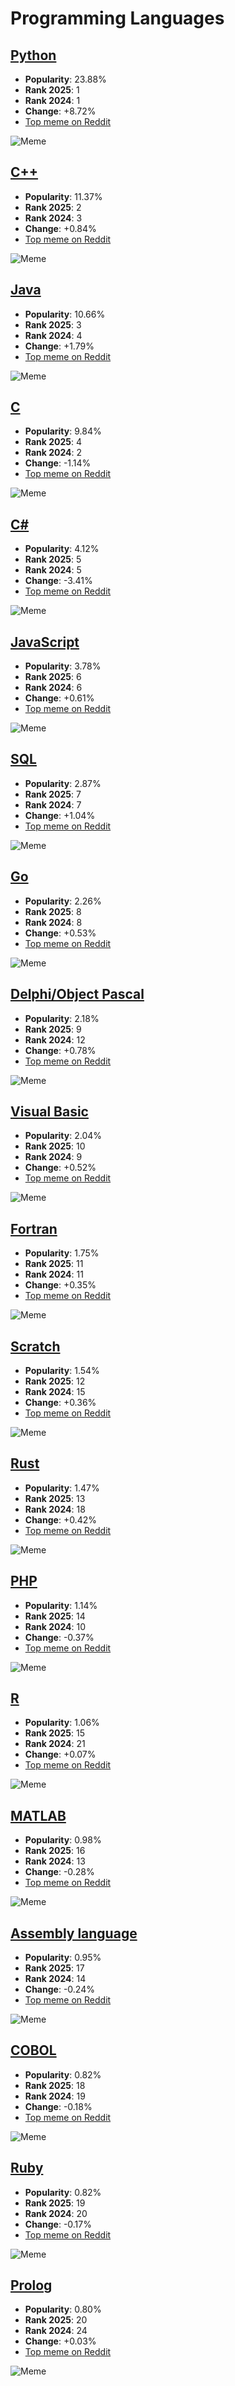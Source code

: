 # Programming Languages

## [Python](Python.md)
- **Popularity**: 23.88%
- **Rank 2025**: 1
- **Rank 2024**: 1
- **Change**: +8.72%
- [Top meme on Reddit](https://www.reddit.com/r/ProgrammerHumor/comments/v06eco/fixed_that_certain_meme_about_python/)

![Meme](https://preview.redd.it/lsnrytsafd291.jpg?auto=webp&s=68ab9d1fbd603748fba16611c0ef351c9188e087)

## [C++](C++.md)
- **Popularity**: 11.37%
- **Rank 2025**: 2
- **Rank 2024**: 3
- **Change**: +0.84%
- [Top meme on Reddit](https://www.reddit.com/r/programmingmemes/comments/179ay0k/when_i_see_c_programmer/)

![Meme](https://preview.redd.it/c73nz1p3jlub1.png?auto=webp&s=a39146c8a72b92044174b7ed05931a6bc0767b52)

## [Java](Java.md)
- **Popularity**: 10.66%
- **Rank 2025**: 3
- **Rank 2024**: 4
- **Change**: +1.79%
- [Top meme on Reddit](https://www.reddit.com/r/ProgrammerHumor/comments/hj24us/a_crappy_meme_based_on_stereotypes_of_programming/)

![Meme](https://preview.redd.it/nc486j78v5851.png?auto=webp&s=15395437f6dec2ef54ee3f282a608848a7251ccf)

## [C](C.md)
- **Popularity**: 9.84%
- **Rank 2025**: 4
- **Rank 2024**: 2
- **Change**: -1.14%
- [Top meme on Reddit](https://www.reddit.com/r/ProgrammerHumor/comments/qvtxkz/c_programmers_scare_me/)

![Meme](https://preview.redd.it/rvfbw80gz3081.jpg?auto=webp&s=50c1f0ad86d2dd9fe46bd9f0f05d4235812cf734)

## [C#](C#.md)
- **Popularity**: 4.12%
- **Rank 2025**: 5
- **Rank 2024**: 5
- **Change**: -3.41%
- [Top meme on Reddit](https://www.reddit.com/r/meme/comments/18guuka/just_csharp_being_csharp/)

![Meme](https://preview.redd.it/g47kb17g6x5c1.png?auto=webp&s=b0d20c0aeae9f27a512d6edcc7aca6c981097209)

## [JavaScript](JavaScript.md)
- **Popularity**: 3.78%
- **Rank 2025**: 6
- **Rank 2024**: 6
- **Change**: +0.61%
- [Top meme on Reddit](https://www.reddit.com/r/ProgrammerHumor/comments/un286c/im_tired_of_those_js_developer_memes/)

![Meme](https://preview.redd.it/l25ulvvy6sy81.png?auto=webp&s=81e3dbdaef549d4e6a7b347771ee1cd607b6cc0e)

## [SQL](SQL.md)
- **Popularity**: 2.87%
- **Rank 2025**: 7
- **Rank 2024**: 7
- **Change**: +1.04%
- [Top meme on Reddit](https://www.reddit.com/r/ProgrammerHumor/comments/pqcnyh/memes_are_the_only_way_to_survive_through_sql/)

![Meme](https://preview.redd.it/55whgvr4u5o71.jpg?auto=webp&s=408342755d5392c641d8470a7c5ceaec9fae293e)

## [Go](Go.md)
- **Popularity**: 2.26%
- **Rank 2025**: 8
- **Rank 2024**: 8
- **Change**: +0.53%
- [Top meme on Reddit](https://www.reddit.com/r/ProgrammerHumor/comments/dfzwse/the_first_time_i_coded_in_go/)

![Meme](https://preview.redd.it/avm9vfujiqr31.png?auto=webp&s=0e78ef84be3d429d01f272ad613ad2c5c532bc1c)

## [Delphi/Object Pascal](Delphi/Object_Pascal.md)
- **Popularity**: 2.18%
- **Rank 2025**: 9
- **Rank 2024**: 12
- **Change**: +0.78%
- [Top meme on Reddit](https://www.reddit.com/r/ProgrammerHumor/comments/ts9acs/pascal_is_a_good_language/)

![Meme](https://preview.redd.it/k16zcbzvjjq81.jpg?auto=webp&s=4477a6f5821d2da0e85c71d8bbed6b1c242060da)

## [Visual Basic](Visual_Basic.md)
- **Popularity**: 2.04%
- **Rank 2025**: 10
- **Rank 2024**: 9
- **Change**: +0.52%
- [Top meme on Reddit](https://www.reddit.com/r/ProgrammerHumor/comments/8frhps/c_vs_visual_basic/)

![Meme](https://preview.redd.it/g64yllmktuu01.png?auto=webp&s=9eb6281688ff1eadcb4be32206dba81fa2532d07)

## [Fortran](Fortran.md)
- **Popularity**: 1.75%
- **Rank 2025**: 11
- **Rank 2024**: 11
- **Change**: +0.35%
- [Top meme on Reddit](https://www.reddit.com/r/tragedeigh/comments/1dz9o8o/fortran_is_a_programming_language/)

![Meme](https://preview.redd.it/o7gmmusbdjbd1.jpeg?auto=webp&s=fe653c38e9110eb8d16caba46e281ee87248b3e3)

## [Scratch](Scratch.md)
- **Popularity**: 1.54%
- **Rank 2025**: 12
- **Rank 2024**: 15
- **Change**: +0.36%
- [Top meme on Reddit](https://www.reddit.com/r/memes/comments/f56fao/who_knew_you_could_make_a_meme_in_scratch/)

![Meme](https://preview.redd.it/3gd2nh0ifgh41.jpg?auto=webp&s=a71dfa9e247d66b2afe24f69987f11a9d56fdac6)

## [Rust](Rust.md)
- **Popularity**: 1.47%
- **Rank 2025**: 13
- **Rank 2024**: 18
- **Change**: +0.42%
- [Top meme on Reddit](https://www.reddit.com/r/ProgrammerHumor/comments/zehm3a/rust_programmers/)

![Meme](https://preview.redd.it/fqu0gl6ssd4a1.jpg?auto=webp&s=23a5d5a70c4370e760f37d0d88eefeef1564daa5)

## [PHP](PHP.md)
- **Popularity**: 1.14%
- **Rank 2025**: 14
- **Rank 2024**: 10
- **Change**: -0.37%
- [Top meme on Reddit](https://www.reddit.com/r/ProgrammerHumor/comments/ug8rni/php/)

![Meme](https://preview.redd.it/cmk22xildxw81.png?auto=webp&s=54ceac6a763b11c32f852aa389d9ab4d64a2d2b8)

## [R](R.md)
- **Popularity**: 1.06%
- **Rank 2025**: 15
- **Rank 2024**: 21
- **Change**: +0.07%
- [Top meme on Reddit](https://www.reddit.com/r/ProgrammerHumor/comments/11a6d7w/my_gf_bio_major_works_with_rstudio_in_one_of_her/)

![Meme](https://preview.redd.it/vqpijaxw61ka1.jpg?auto=webp&s=1aa5625a6a999dd15d3874d48e5c8efe523121a9)

## [MATLAB](MATLAB.md)
- **Popularity**: 0.98%
- **Rank 2025**: 16
- **Rank 2024**: 13
- **Change**: -0.28%
- [Top meme on Reddit](https://www.reddit.com/r/ProgrammerHumor/comments/a2yjpr/matlab_pls/)

![Meme](https://preview.redd.it/8tpo0ojws7221.jpg?auto=webp&s=3134e60672fc97c8f5a62cbe253526072ece4cc7)

## [Assembly language](Assembly_language.md)
- **Popularity**: 0.95%
- **Rank 2025**: 17
- **Rank 2024**: 14
- **Change**: -0.24%
- [Top meme on Reddit](https://www.reddit.com/r/ProgrammerHumor/comments/mwx8o5/assembly_meme/)

![Meme](https://preview.redd.it/nql9uex2uxu61.png?auto=webp&s=0c369cdb7437428f4a58b03b5f3efb350b3b636c)

## [COBOL](COBOL.md)
- **Popularity**: 0.82%
- **Rank 2025**: 18
- **Rank 2024**: 19
- **Change**: -0.18%
- [Top meme on Reddit](https://www.reddit.com/r/ProgrammerHumor/comments/9hr0in/coding_in_cobol/)

![Meme](https://preview.redd.it/3pauxwd41mn11.png?auto=webp&s=1e99fa939ca5db987d29aa41e206078ee933a341)

## [Ruby](Ruby.md)
- **Popularity**: 0.82%
- **Rank 2025**: 19
- **Rank 2024**: 20
- **Change**: -0.17%
- [Top meme on Reddit](https://www.reddit.com/r/ProgrammerHumor/comments/kh4wpl/poor_ruby/)

![Meme](https://preview.redd.it/ejl7r7lnef661.jpg?auto=webp&s=1a3936ac15e9b8306169278896f7975fed2c4859)

## [Prolog](Prolog.md)
- **Popularity**: 0.80%
- **Rank 2025**: 20
- **Rank 2024**: 24
- **Change**: +0.03%
- [Top meme on Reddit](https://www.reddit.com/r/ProgrammerHumor/comments/nsrdyi/have_you_ever_heard_about_prolog/)

![Meme](https://preview.redd.it/jkeba0pnue371.jpg?auto=webp&s=0f949acc67b50daa8933f9a0a7e76b5ed2657d48)

